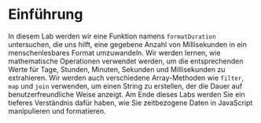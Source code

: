 # Einführung

In diesem Lab werden wir eine Funktion namens `formatDuration` untersuchen, die uns hilft, eine gegebene Anzahl von Millisekunden in ein menschenlesbares Format umzuwandeln. Wir werden lernen, wie mathematische Operationen verwendet werden, um die entsprechenden Werte für Tage, Stunden, Minuten, Sekunden und Millisekunden zu extrahieren. Wir werden auch verschiedene Array-Methoden wie `filter`, `map` und `join` verwenden, um einen String zu erstellen, der die Dauer auf benutzerfreundliche Weise anzeigt. Am Ende dieses Labs werden Sie ein tieferes Verständnis dafür haben, wie Sie zeitbezogene Daten in JavaScript manipulieren und formatieren.
